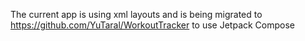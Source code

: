 The current app is using xml layouts and is being migrated to https://github.com/YuTaral/WorkoutTracker to use Jetpack Compose
